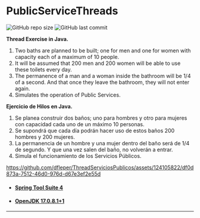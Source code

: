 # PublicServiceThreads

![GitHub repo size](https://img.shields.io/github/repo-size/dfleper/PublicServiceThreads?logo=github)
![GitHub last commit](https://img.shields.io/github/last-commit/dfleper/PublicServiceThreads?color=blue&label=last-commit&logo=github&logoColor=white)

**Thread Exercise in Java.**
  1. Two baths are planned to be built; one for men and one for women with capacity each of a maximum of 10 people.
  1. It will be assumed that 200 men and 200 women will be able to use these toilets every day.
  1. The permanence of a man and a woman inside the bathroom will be 1/4 of a second. And that once they leave the bathroom, they will not enter again.
  1. Simulates the operation of Public Services.

**Ejercicio de Hilos en Java.**
  1. Se planea construir dos baños; uno para hombres y otro para mujeres con capacidad cada uno de un máximo 10 personas.
  1. Se supondrá que cada día podrán hacer uso de estos baños 200 hombres y 200 mujeres.
  1. La permanencia de un hombre y una mujer dentro del baño será de 1/4 de segundo. Y que una vez salen del baño, no volverán a entrar.
  1. Simula el funcionamiento de los Servicios Públicos.

https://github.com/dfleper/ThreadServiciosPublicos/assets/124105822/df0d873a-7512-46d0-976d-d67e3ef2e55d

- #### [Spring Tool Suite 4](https://spring.io/tools)
- #### [OpenJDK 17.0.8.1+1](https://developer.ibm.com/languages/java/semeru-runtimes/downloads/)
-----

